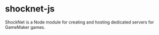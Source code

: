 # shocknet-js
ShockNet is a Node module for creating and hosting dedicated servers for GameMaker games.
